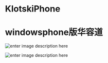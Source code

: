 # KlotskiPhone 
# windowsphone版华容道

![enter image description here](https://store-images.s-microsoft.com/image/apps.55806.9007199266551868.623960f9-a1f2-4ada-bd75-505046c2315c.83686b42-ebe4-4366-9d06-f7fc368d9864?w=580&h=326&q=60&mode=letterbox&background=black)

![enter image description here](https://store-images.s-microsoft.com/image/apps.17340.9007199266551868.347f68e8-c07a-49b1-a03d-aaa4ecd4c42a.705c87fb-2f1f-40d0-98cb-e626d43d17a1?w=580&h=326&q=60&mode=letterbox&background=black)
